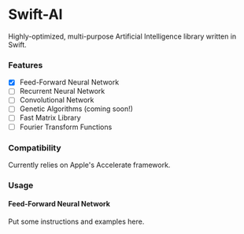 # Swift-AI
Highly-optimized, multi-purpose Artificial Intelligence library written in Swift.

### Features
- [x] Feed-Forward Neural Network
- [ ] Recurrent Neural Network
- [ ] Convolutional Network
- [ ] Genetic Algorithms (coming soon!)
- [ ] Fast Matrix Library
- [ ] Fourier Transform Functions

### Compatibility
Currently relies on Apple's Accelerate framework.

### Usage
#### Feed-Forward Neural Network
Put some instructions and examples here.
